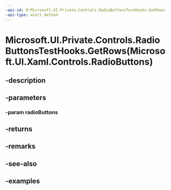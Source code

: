 ```yaml
---
-api-id: M:Microsoft.UI.Private.Controls.RadioButtonsTestHooks.GetRows(Microsoft.UI.Xaml.Controls.RadioButtons)
-api-type: winrt method
---
```


# Microsoft.UI.Private.Controls.RadioButtonsTestHooks.GetRows(Microsoft.UI.Xaml.Controls.RadioButtons)

<!--
public static int GetRows (Microsoft.UI.Xaml.Controls.RadioButtons radioButtons);
-->


## -description

## -parameters

### -param radioButtons

## -returns

## -remarks

## -see-also

## -examples


